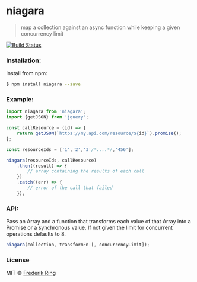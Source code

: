 # niagara
> map a collection against an async function while keeping a given concurrency limit

[![Build Status](https://travis-ci.org/m90/niagara.svg?branch=master)](https://travis-ci.org/m90/niagara)

### Installation:

Install from npm:

```sh
$ npm install niagara --save
```

### Example:

```js
import niagara from 'niagara';
import {getJSON} from 'jquery';

const callResource = (id) => {
    return getJSON(`https://my.api.com/resource/${id}`).promise();
};

const resourceIds = ['1','2','3'/*....*/,'456'];

niagara(resourceIds, callResource)
    .then((result) => {
        // array containing the results of each call
    })
    .catch((err) => {
        // error of the call that failed
    });
```

### API:

Pass an Array and a function that transforms each value of that Array into a Promise or a synchronous value. If not given the limit for concurrent operations defaults to 8.

```js
niagara(collection, transformFn [, concurrencyLimit]);
```

### License
MIT © [Frederik Ring](http://www.frederikring.com)
